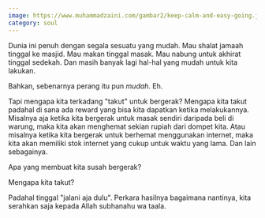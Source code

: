 ```yaml
---
image: https://www.muhammadzaini.com/gambar2/keep-calm-and-easy-going.jpg
category: soul
---
```


Dunia ini penuh dengan segala sesuatu yang mudah. Mau shalat jamaah tinggal ke masjid. Mau makan tinggal masak. Mau nabung untuk akhirat tinggal sedekah. Dan masih banyak lagi hal-hal yang mudah untuk kita lakukan.

Bahkan, sebenarnya perang itu pun _mudah_. Eh.

Tapi mengapa kita terkadang "takut" untuk bergerak? Mengapa kita takut padahal di sana ada reward yang bisa kita dapatkan ketika melakukannya. Misalnya aja ketika kita bergerak untuk masak sendiri daripada beli di warung, maka kita akan menghemat sekian rupiah dari dompet kita. Atau misalnya ketika kita bergerak untuk berhemat menggunakan internet, maka kita akan memiliki stok internet yang cukup untuk waktu yang lama. Dan lain sebagainya.

Apa yang membuat kita susah bergerak?

Mengapa kita takut?

Padahal tinggal "jalani aja dulu". Perkara hasilnya bagaimana nantinya, kita serahkan saja kepada Allah subhanahu wa taala.
